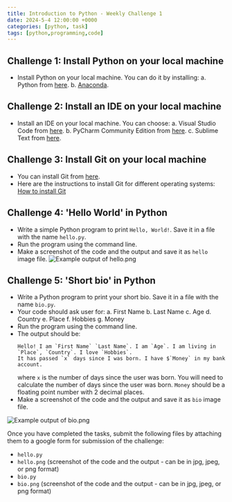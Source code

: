 ```yaml
---
title: Introduction to Python - Weekly Challenge 1
date: 2024-5-4 12:00:00 +0000
categories: [python, task]
tags: [python,programming,code]
---
```


## Challenge 1: Install Python on your local machine

- Install Python on your local machine. You can do it by installing:
  a. Python from [here](https://www.python.org/downloads/).
  b. [Anaconda](https://www.anaconda.com/products/distribution).

## Challenge 2: Install an IDE on your local machine

- Install an IDE on your local machine. You can choose:
  a. Visual Studio Code from [here](https://code.visualstudio.com/).
  b. PyCharm Community Edition from [here](https://www.jetbrains.com/pycharm/download/).
  c. Sublime Text from [here](https://www.sublimetext.com/).

## Challenge 3: Install Git on your local machine

- You can install Git from [here](https://git-scm.com/downloads).
- Here are the instructions to install Git for different operating systems:
  [How to install Git](https://www.atlassian.com/git/tutorials/install-git)

## Challenge 4: 'Hello World' in Python

- Write a simple Python program to print `Hello, World!`. Save it in a file with the name `hello.py`.
- Run the program using the command line.
- Make a screenshot of the code and the output and save it as `hello` image file.
![Example output of hello.png](../assets/img/hello.png)

## Challenge 5: 'Short bio' in Python

- Write a Python program to print your short bio. Save it in a file with the name `bio.py`.
- Your code should ask user for:
    a. First Name
    b. Last Name
    c. Age
    d. Country
    e. Place
    f. Hobbies
    g. Money
- Run the program using the command line.
- The output should be:
  ```
  Hello! I am `First Name` `Last Name`. I am `Age`. I am living in `Place`, `Country`. I love `Hobbies`.
  It has passed `x` days since I was born. I have $`Money` in my bank account.
  ```
    where `x` is the number of days since the user was born. You will need to calculate the number of days since the user was born.
    `Money` should be a floating point number with 2 decimal places.
- Make a screenshot of the code and the output and save it as `bio` image file.

![Example output of bio.png](../assets/img/bio.png)

Once you have completed the tasks, submit the following files by attaching them to a google form for submission of the challenge:
- `hello.py`
- `hello.png` (screenshot of the code and the output - can be in jpg, jpeg, or png format)
- `bio.py`
- `bio.png` (screenshot of the code and the output - can be in jpg, jpeg, or png format)
